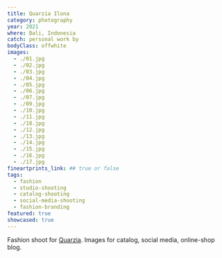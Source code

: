 ```yaml
---
title: Quarzia Ilona
category: photography
year: 2021
where: Bali, Indonesia
catch: personal work by
bodyClass: offwhite
images:
  - ./01.jpg
  - ./02.jpg
  - ./03.jpg
  - ./04.jpg
  - ./05.jpg
  - ./06.jpg
  - ./07.jpg
  - ./09.jpg
  - ./10.jpg
  - ./11.jpg
  - ./18.jpg
  - ./12.jpg
  - ./13.jpg
  - ./14.jpg
  - ./15.jpg
  - ./16.jpg
  - ./17.jpg
fineartprints_link: ## true or false
tags:
  - fashion
  - studio-shooting
  - catalog-shooting
  - social-media-shooting
  - fashion-branding
featured: true
showcased: true
---
```


Fashion shoot for [Quarzia](https://quarzia.it/). Images for catalog, social media, online-shop blog.
